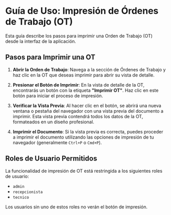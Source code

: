 # Guía de Uso: Impresión de Órdenes de Trabajo (OT)

Esta guía describe los pasos para imprimir una Orden de Trabajo (OT) desde la interfaz de la aplicación.

## Pasos para Imprimir una OT

1.  **Abrir la Orden de Trabajo**: Navega a la sección de Órdenes de Trabajo y haz clic en la OT que deseas imprimir para abrir su vista de detalle.

2.  **Presionar el Botón de Imprimir**: En la vista de detalle de la OT, encontrarás un botón con la etiqueta **"Imprimir OT"**. Haz clic en este botón para iniciar el proceso de impresión.

3.  **Verificar la Vista Previa**: Al hacer clic en el botón, se abrirá una nueva ventana o pestaña del navegador con una vista previa del documento a imprimir. Esta vista previa contendrá todos los datos de la OT, formateados en un diseño profesional.

4.  **Imprimir el Documento**: Si la vista previa es correcta, puedes proceder a imprimir el documento utilizando las opciones de impresión de tu navegador (generalmente `Ctrl+P` o `Cmd+P`).

## Roles de Usuario Permitidos

La funcionalidad de impresión de OT está restringida a los siguientes roles de usuario:

*   `admin`
*   `recepcionista`
*   `tecnico`

Los usuarios sin uno de estos roles no verán el botón de impresión.